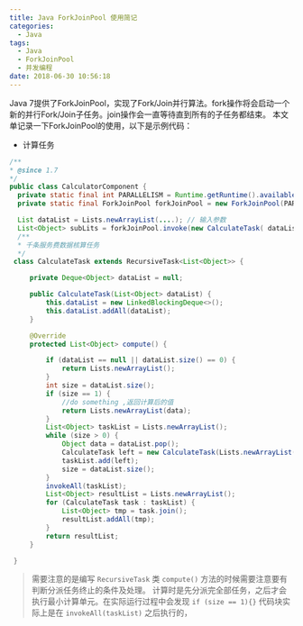 ```yaml
---
title: Java ForkJoinPool 使用简记
categories:
  - Java
tags:
  - Java
  - ForkJoinPool
  - 并发编程
date: 2018-06-30 10:56:18
---
```



Java 7提供了ForkJoinPool，实现了Fork/Join并行算法。fork操作将会启动一个新的并行Fork/Join子任务。join操作会一直等待直到所有的子任务都结束。
本文单记录一下ForkJoinPool的使用，以下是示例代码：
* 计算任务
```java
/**
* @since 1.7
*/
public class CalculatorComponent {
  private static final int PARALLELISM = Runtime.getRuntime().availableProcessors() +1 ;
  private static final ForkJoinPool forkJoinPool = new ForkJoinPool(PARALLELISM);

  List dataList = Lists.newArrayList(....); // 输入参数
  List<Object> subLits = forkJoinPool.invoke(new CalculateTask( dataList));
  /**
  * 千条服务费数据核算任务
  */
 class CalculateTask extends RecursiveTask<List<Object>> {

     private Deque<Object> dataList = null;

     public CalculateTask(List<Object> dataList) {
         this.dataList = new LinkedBlockingDeque<>();
         this.dataList.addAll(dataList);
     }

     @Override
     protected List<Object> compute() {

         if (dataList == null || dataList.size() == 0) {
             return Lists.newArrayList();
         }
         int size = dataList.size();
         if (size == 1) {
             //do something ,返回计算后的值
             return Lists.newArrayList(data);
         }
         List<Object> taskList = Lists.newArrayList();
         while (size > 0) {
             Object data = dataList.pop();
             CalculateTask left = new CalculateTask(Lists.newArrayList(data), seqId);
             taskList.add(left);
             size = dataList.size();
         }
         invokeAll(taskList);
         List<Object> resultList = Lists.newArrayList();
         for (CalculateTask task : taskList) {
             List<Object> tmp = task.join();
             resultList.addAll(tmp);
         }
         return resultList;
     }

 }
```


 > 需要注意的是编写 `RecursiveTask` 类 `compute()` 方法的时候需要注意要有判断分派任务终止的条件及处理。
 > 计算时是先分派完全部任务，之后才会执行最小计算单元。在实际运行过程中会发现 `if (size == 1){}` 代码块实际上是在 `invokeAll(taskList)` 之后执行的，
